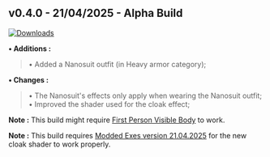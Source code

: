 ## **v0.4.0 - 21/04/2025 - Alpha Build**

[![Downloads](https://img.shields.io/github/downloads/nltp-ashes/Nanosuit/v0.4.0/total?label=Downloads)]()

**• Additions :**
> • Added a Nanosuit outfit (in Heavy armor category);

**• Changes :**
> • The Nanosuit's effects only apply when wearing the Nanosuit outfit;
> • Improved the shader used for the cloak effect;

**Note :** This build might require [First Person Visible Body](https://www.moddb.com/mods/stalker-anomaly/addons/swm-ported-visible-body-starter-version) to work.

**Note :** This build requires [Modded Exes version 21.04.2025](https://github.com/themrdemonized/xray-monolith/releases/tag/2025.4.21) for the new cloak shader to work properly.